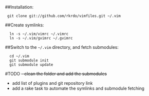 ##Installation:

```
 git clone git://github.com/rkrdo/vimfiles.git ~/.vim

```

##Create symlinks:

```
  ln -s ~/.vim/vimrc ~/.vimrc
  ln -s ~/.vim/gvimrc ~/.gvimrc
```

##Switch to the `~/.vim` directory, and fetch submodules:

```
  cd ~/.vim
  git submodule init
  git submodule update
```

#TODO
~~- clean the folder and add the submodules~~
- add list of plugins and git repository link
- add a rake task to automate the symlinks and submodule fetching
